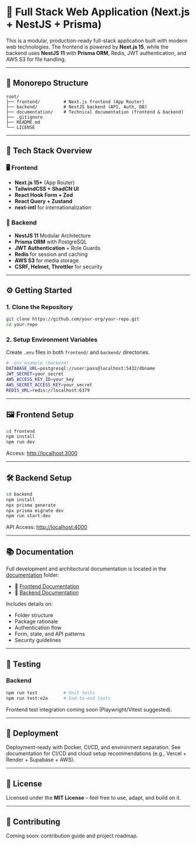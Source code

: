 # 🚀 Full Stack Web Application (Next.js + NestJS + Prisma)

This is a modular, production-ready full-stack application built with modern web technologies. The frontend is powered by **Next.js 15**, while the backend uses **NestJS 11** with **Prisma ORM**, Redis, JWT authentication, and AWS S3 for file handling.

---

## 📁 Monorepo Structure

```
root/
├── frontend/         # Next.js frontend (App Router)
├── backend/          # NestJS backend (API, Auth, DB)
├── documentation/    # Technical documentation (frontend & backend)
├── .gitignore
├── README.md
└── LICENSE
```

---

## 🧱 Tech Stack Overview

### 🖥️ Frontend
- **Next.js 15+** (App Router)
- **TailwindCSS + ShadCN UI**
- **React Hook Form + Zod**
- **React Query + Zustand**
- **next-intl** for internationalization

### 🔧 Backend
- **NestJS 11** Modular Architecture
- **Prisma ORM** with PostgreSQL
- **JWT Authentication** + Role Guards
- **Redis** for session and caching
- **AWS S3** for media storage
- **CSRF, Helmet, Throttler** for security

---

## ⚙️ Getting Started

### 1. Clone the Repository

```bash
git clone https://github.com/your-org/your-repo.git
cd your-repo
```

### 2. Setup Environment Variables

Create `.env` files in both `frontend/` and `backend/` directories.

```bash
# .env example (backend)
DATABASE_URL=postgresql://user:pass@localhost:5432/dbname
JWT_SECRET=your_secret
AWS_ACCESS_KEY_ID=your_key
AWS_SECRET_ACCESS_KEY=your_secret
REDIS_URL=redis://localhost:6379
```

---

## 🖼️ Frontend Setup

```bash
cd frontend
npm install
npm run dev
```

Access: [http://localhost:3000](http://localhost:3000)

---

## 🛠️ Backend Setup

```bash
cd backend
npm install
npx prisma generate
npx prisma migrate dev
npm run start:dev
```

API Access: [http://localhost:4000](http://localhost:4000)

---

## 📚 Documentation

Full development and architectural documentation is located in the [documentation](./documentation) folder:

- 📘 [Frontend Documentation](./documentation/frontend.md)
- 🔧 [Backend Documentation](./documentation/backend.md)

Includes details on:
- Folder structure
- Package rationale
- Authentication flow
- Form, state, and API patterns
- Security guidelines

---

## 🧪 Testing

### Backend

```bash
npm run test          # Unit tests
npm run test:e2e      # End-to-end tests
```

Frontend test integration coming soon (Playwright/Vitest suggested).

---

## 🚀 Deployment

Deployment-ready with Docker, CI/CD, and environment separation. See documentation for CI/CD and cloud setup recommendations (e.g., Vercel + Render + Supabase + AWS).

---

## 📝 License

Licensed under the **MIT License** – feel free to use, adapt, and build on it.

---

## 🙌 Contributing

Coming soon: contribution guide and project roadmap.
